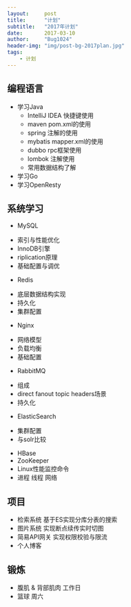 ```yaml
---
layout:     post
title:      "计划"
subtitle:   "2017年计划"
date:       2017-03-10
author:     "Bug1024"
header-img: "img/post-bg-2017plan.jpg"
tags:
    - 计划
---
```


## 编程语言
 - 学习Java
    * IntelliJ IDEA 快捷键使用
    * maven pom.xml的使用
    * spring 注解的使用
    * mybatis mapper.xml的使用
    * dubbo rpc框架使用
    * lombok 注解使用
    * 常用数据结构了解
 - 学习Go
 - 学习OpenResty

## 系统学习
 - MySQL
  * 索引与性能优化
  * InnoDB引擎
  * riplication原理
  * 基础配置与调优
 - Redis
  * 底层数据结构实现
  * 持久化
  * 集群配置
 - Nginx
  * 网络模型
  * 负载均衡
  * 基础配置
 - RabbitMQ
  * 组成
  * direct fanout topic headers场景
  * 持久化
 - ElasticSearch
  * 集群配置
  * 与solr比较
 - HBase
 - ZooKeeper
 - Linux性能监控命令
 - 进程 线程 网络

## 项目
 - 检索系统 基于ES实现分库分表的搜索
 - 图片系统 实现断点续传实时切图
 - 简易API网关 实现权限校验与限流
 - 个人博客

## 锻炼
 - 腹肌 & 背部肌肉 工作日
 - 篮球 周六
